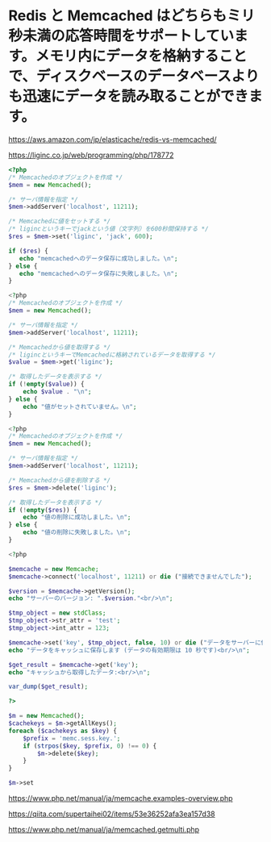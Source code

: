 # Redis と Memcached はどちらもミリ秒未満の応答時間をサポートしています。メモリ内にデータを格納することで、ディスクベースのデータベースよりも迅速にデータを読み取ることができます。

https://aws.amazon.com/jp/elasticache/redis-vs-memcached/

https://liginc.co.jp/web/programming/php/178772
```php
<?php
/* Memcachedのオブジェクトを作成 */
$mem = new Memcached();

/* サーバ情報を指定 */
$mem->addServer('localhost', 11211);

/* Memcachedに値をセットする */
/* ligincというキーでjackという値（文字列）を600秒間保持する */
$res = $mem->set('liginc', 'jack', 600);

if ($res) {
   echo "memcachedへのデータ保存に成功しました。\n";
} else {
   echo "memcachedへのデータ保存に失敗しました。\n";
}

<?php
/* Memcachedのオブジェクトを作成 */
$mem = new Memcached();

/* サーバ情報を指定 */
$mem->addServer('localhost', 11211);

/* Memcachedから値を取得する */
/* ligincというキーでMemcachedに格納されているデータを取得する */
$value = $mem->get('liginc');

/* 取得したデータを表示する */
if (!empty($value)) {
    echo $value . "\n";
} else {
    echo "値がセットされていません。\n";
}

<?php
/* Memcachedのオブジェクトを作成 */
$mem = new Memcached();

/* サーバ情報を指定 */
$mem->addServer('localhost', 11211);

/* Memcachedから値を削除する */
$res = $mem->delete('liginc');

/* 取得したデータを表示する */
if (!empty($res)) {
    echo "値の削除に成功しました。\n";
} else {
    echo "値の削除に失敗しました。\n";
}

<?php

$memcache = new Memcache;
$memcache->connect('localhost', 11211) or die ("接続できませんでした");

$version = $memcache->getVersion();
echo "サーバーのバージョン: ".$version."<br/>\n";

$tmp_object = new stdClass;
$tmp_object->str_attr = 'test';
$tmp_object->int_attr = 123;

$memcache->set('key', $tmp_object, false, 10) or die ("データをサーバーに保存できませんでした");
echo "データをキャッシュに保存します (データの有効期限は 10 秒です)<br/>\n";

$get_result = $memcache->get('key');
echo "キャッシュから取得したデータ:<br/>\n";

var_dump($get_result);

?>

$m = new Memcached();
$cachekeys = $m->getAllKeys();
foreach ($cachekeys as $key) {
    $prefix = 'memc.sess.key.';
    if (strpos($key, $prefix, 0) !== 0) {
        $m->delete($key);
    }
}

$m->set
```
https://www.php.net/manual/ja/memcache.examples-overview.php


https://qiita.com/supertaihei02/items/53e36252afa3ea157d38

https://www.php.net/manual/ja/memcached.getmulti.php
